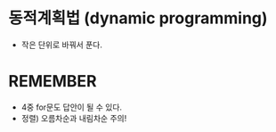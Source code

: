 # 동적계획법 (dynamic programming)
- 작은 단위로 바꿔서 푼다.

# REMEMBER
- 4중 for문도 답안이 될 수 있다.
- 정렬) 오름차순과 내림차순 주의!